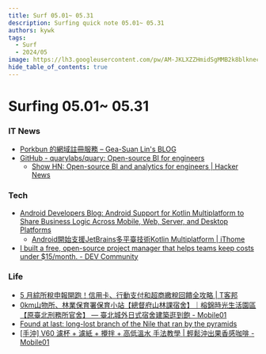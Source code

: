 ```yaml
---
title: Surf 05.01~ 05.31
description: Surfing quick note 05.01~ 05.31
authors: kywk
tags:
  - Surf
  - 2024/05
image: https://lh3.googleusercontent.com/pw/AM-JKLXZZHmidSgMMB2k8blkneclNRysPXLr__G7rZ4hPi2sN0jC67PHAbX1MyFj8hQX_MTZ6bwIMPwCyu2fu1bU0ZXSX09eu-OlSDb4U-9haUS_wgnVPLaCM6WQLsRbsnocF8X5Edmt35rDjytljbNEMsaf8A=w800-no?authuser=0
hide_table_of_contents: true
---
```


Surfing 05.01~ 05.31
==================

### IT News

- [Porkbun 的網域註冊服務 – Gea-Suan Lin's BLOG](https://blog.gslin.org/archives/2024/05/22/11812/porkbun-%e7%9a%84%e7%b6%b2%e5%9f%9f%e8%a8%bb%e5%86%8a%e6%9c%8d%e5%8b%99/)
- [GitHub - quarylabs/quary: Open-source BI for engineers](https://github.com/quarylabs/quary)
	- [Show HN: Open-source BI and analytics for engineers | Hacker News](https://news.ycombinator.com/item?id=40367090)

### Tech

- [Android Developers Blog: Android Support for Kotlin Multiplatform to Share Business Logic Across Mobile, Web, Server, and Desktop Platforms](https://android-developers.googleblog.com/2024/05/android-support-for-kotlin-multiplatform-to-share-business-logic-across-mobile-web-server-desktop.html)
	- [Android開始支援JetBrains多平臺技術Kotlin Multiplatform | iThome](https://www.ithome.com.tw/news/162982)
- [I built a free, open-source project manager that helps teams keep costs under $15/month. - DEV Community](https://dev.to/hudy9x/i-built-a-free-open-source-project-manager-that-helps-teams-keep-costs-under-15month-3pmk)

### Life

- [5 月綜所稅申報開跑！信用卡、行動支付和超商繳稅回饋全攻略 | T客邦](https://www.techbang.com/posts/115175-in-may-the-comprehensive-tax-declaration-started-credit-card)
- [0km山物所、林業保育署保育小站【總督府山林課宿舍】｜榕錦時光生活園區【原臺北刑務所官舍】 — 臺北城外日式宿舍建築逛到飽 - Mobile01](https://www.mobile01.com/topicdetail.php?f=189&t=6958546)
- [Found at last: long-lost branch of the Nile that ran by the pyramids](https://www.nature.com/articles/d41586-024-01449-y)
- [\[手沖\] V60 濾杯 + 濾紙 + 攪拌 + 高低溫水 手法教學 | 輕鬆沖出果香感咖啡 - Mobile01](https://www.mobile01.com/topicdetail.php?f=640&t=6965387)
